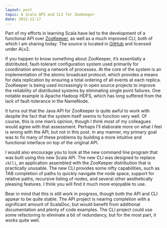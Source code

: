 ```yaml
---
layout: post
topic: A Scala API and CLI for ZooKeeper
date: 2012-12-17
---
```

Part of my efforts in learning Scala have led to the development of a functional API over
[ZooKeeper](https://zookeeper.apache.org), as well as a much improved CLI, both of which I am sharing today. The source is
located in [GitHub](https://github.com/davidledwards/zookeeper) and licensed under ALv2.

If you happen to know something about ZooKeeper, it’s essentially a distributed, fault-tolerant configuration system used primarily for coordination among a network of processes. At the core of the system is an implementation of the atomic broadcast protocol, which provides a means for data replication by ensuring a total ordering of all events at each replica. ZooKeeper is being used increasingly in open source projects to improve the reliability of distributed systems by eliminating single point failures. One notable example is Apache Hadoop HDFS, which has long suffered from the lack of fault-tolerance in the NameNode.

It turns out that the Java API for ZooKeeper is quite awful to work with despite the fact that the system itself seems to function very well. Of course, this is one man’s opinion, though I think most of my colleagues would agree with that assessment. Perhaps I’ll elaborate more on what I feel is wrong with the API, but not in this post. In any manner, my primary goal was to fix many of these problems by building a more intuitive and functional interface on top of the original API.

I would also encourage you to look at the new command line program that was built using this new Scala API. The new CLI was designed to replace `zkCli`, an application assembled with the ZooKeeper distribution that is practically unusable. The new CLI provides some nifty capabilities, such as TAB completion of paths to quickly navigate the node space, support for relative paths, recursive listing of nodes, and several other aesthetically pleasing features. I think you will find it much more enjoyable to use.

Bear in mind that this is still work in progress, though both the API and CLI appear to be quite stable. The API project is nearing completion with a significant amount of ScalaDoc, but would benefit from additional documentation and plenty of code examples. The CLI project could use some refactoring to eliminate a bit of redundancy, but for the most part, it works quite well.
